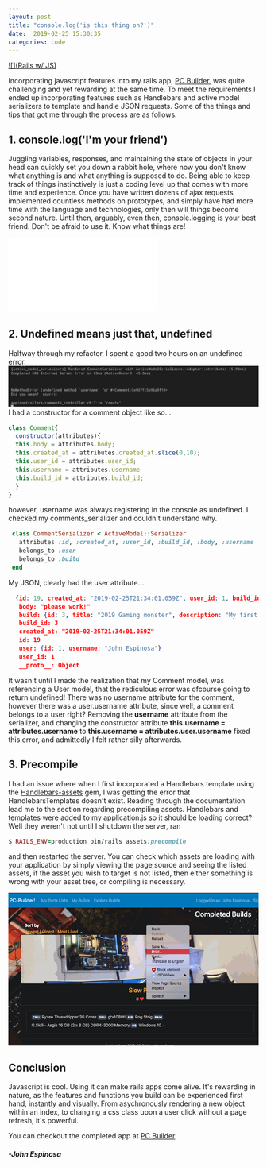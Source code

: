 ```yaml
---
layout: post
title: "console.log('is this thing on?')"
date:  2019-02-25 15:30:35
categories: code
---
```


[![](Rails w/ JS)](/img/railsjsScreenshot1.png)

Incorporating javascript features into my rails app, [PC Builder](https://github.com/johnfelixespinosa/pc_builder), was quite challenging and yet rewarding at the same time. To meet the requirements I ended up incorporating features such as Handlebars and active model serializers to template and handle JSON requests. Some of the things and tips that got me through the process are as follows.

## 1. console.log('I'm your friend')
  Juggling variables, responses, and maintaining the state of objects in your head can quickly set you down a rabbit hole, where now you don't know what anything is and what anything is supposed to do. Being able to keep track of things instinctively is just a coding level up that comes with more time and experience. Once you have written dozens of ajax requests, implemented countless methods on prototypes, and simply have had more time with the language and technologies, only then will things become second nature. Until then, arguably, even then, console.logging is your best friend. Don't be afraid to use it. Know what things are! 

  [![](console.log)](/img/consolelogging.png)

## 2. Undefined means just that, undefined
  Halfway through my refactor, I spent a good two hours on an undefined error. 
  ![undefined](/img/undefinedss.png)
  I had a constructor for a comment object like so...

  ```javascript
  class Comment{
    constructor(attributes){
    this.body = attributes.body;
    this.created_at = attributes.created_at.slice(0,10);
    this.user_id = attributes.user_id;
    this.username = attributes.username
    this.build_id = attributes.build_id;
    }
  }
   ```
   however, username was always registering in the console as undefined. I checked my comments_serializer and couldn't understand why.

   ```ruby
    class CommentSerializer < ActiveModel::Serializer
      attributes :id, :created_at, :user_id, :build_id, :body, :username
      belongs_to :user
      belongs_to :build
    end
   ```
   My JSON, clearly had the user attribute...

   ```json
     {id: 19, created_at: "2019-02-25T21:34:01.059Z", user_id: 1, build_id: 3, body: "please work!", …}
      body: "please work!"
      build: {id: 3, title: "2019 Gaming monster", description: "My first (and ungraceful) build was piecemealed to…ught over, it will be a far cry from this device."}
      build_id: 3
      created_at: "2019-02-25T21:34:01.059Z"
      id: 19
      user: {id: 1, username: "John Espinosa"}
      user_id: 1
      __proto__: Object
   ```

   It wasn't until I made the realization that my Comment model, was referencing a User model, that the rediculous error was ofcourse going to return undefined! There was no username attribute for the comment, however there was a user.username attribute, since well, a comment belongs to a user right? Removing the **username** attribute from the serializer, and changing the constructor attribute **this.username = attributes.username** to **this.username = attributes.user.username** fixed this error, and admittedly I felt rather silly afterwards. 

   ## 3. Precompile

   I had an issue where when I first incorporated a Handlebars template using the [Handlebars-assets](https://github.com/leshill/handlebars_assets) gem, I was getting the error that HandlebarsTemplates doesn't exist. Reading through the documentation lead me to the section regarding precompiling assets. Handlebars and templates were added to my application.js so it should be loading correct? Well they weren't not until I shutdown the server, ran 
   ```ruby
   $ RAILS_ENV=production bin/rails assets:precompile
   ```
   and then restarted the server. You can check which assets are loading with your application by simply viewing the page source and seeing the listed assets, if the asset you wish to target is not listed, then either something is wrong with your asset tree, or compiling is necessary.
   
   ![rightclick](/img/rightclick.gif)

   ## Conclusion

   Javascript is cool. Using it can make rails apps come alive. It's rewarding in nature, as the features and functions you build can be experienced first hand, instantly and visually. From asychronously rendering a new object within an index, to changing a css class upon a user click without a page refresh, it's powerful. 

You can checkout the completed app at [PC Builder](https://github.com/johnfelixespinosa/pc_builder)

#### _-John Espinosa_  